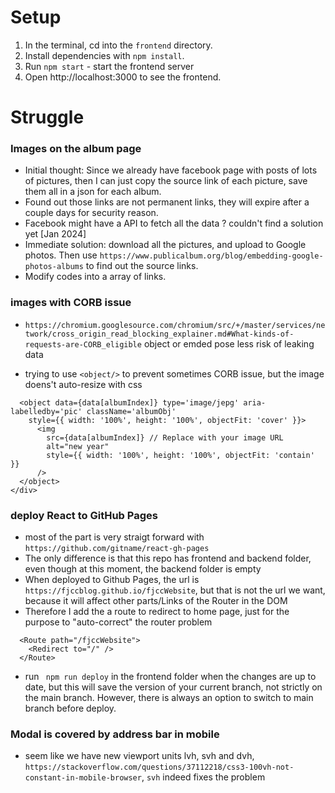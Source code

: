 # Setup

1. In the terminal, cd into the ```frontend``` directory.
2. Install dependencies with ```npm install```.
3. Run ```npm start``` - start the frontend server
4. Open http://localhost:3000 to see the frontend.

# Struggle

### Images on the album page
* Initial thought: Since we already have facebook page with posts of lots of pictures, then I can just copy the source link of each picture, save them all in a json for each album.
* Found out those links are not permanent links, they will expire after a couple days for security reason.
* Facebook might have a API to fetch all the data ? couldn't find a solution yet [Jan 2024]
* Immediate solution: download all the pictures, and upload to Google photos. Then use ```https://www.publicalbum.org/blog/embedding-google-photos-albums``` to find out the source links.
* Modify codes into a array of links.

### images with CORB issue
* ```https://chromium.googlesource.com/chromium/src/+/master/services/network/cross_origin_read_blocking_explainer.md#What-kinds-of-requests-are-CORB_eligible```
object or emded pose less risk of leaking data

* trying to use ```<object/>``` to prevent sometimes CORB issue, but the image doens't auto-resize with css

```<div style={{ width: '100%', height: '100%', overflow: 'hidden' }}>
  <object data={data[albumIndex]} type='image/jepg' aria-labelledby='pic' className='albumObj'
    style={{ width: '100%', height: '100%', objectFit: 'cover' }}>
      <img
        src={data[albumIndex]} // Replace with your image URL
        alt="new year"
        style={{ width: '100%', height: '100%', objectFit: 'contain' }}
      />
  </object>
</div>
```

### deploy React to GitHub Pages
* most of the part is very straigt forward with ```https://github.com/gitname/react-gh-pages```
* The only difference is that this repo has frontend and backend folder, even though at this moment, the backend folder is empty
* When deployed to Github Pages, the url is ```https://fjccblog.github.io/fjccWebsite```, but that is not the url we want, because it will affect other parts/Links of the Router in the DOM
* Therefore I add the a route to redirect to home page, just for the purpose to "auto-correct" the router problem
```
  <Route path="/fjccWebsite">
    <Redirect to="/" />
  </Route>
```
* run ``` npm run deploy``` in the frontend folder when the changes are up to date, but this will save the version of your current branch, not strictly on the main branch. However, there is always an option to switch to main branch before deploy.

### Modal is covered by address bar in mobile
* seem like we have new viewport units lvh, svh and dvh, ```https://stackoverflow.com/questions/37112218/css3-100vh-not-constant-in-mobile-browser```,  ```svh``` indeed fixes the problem
